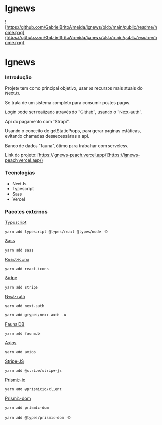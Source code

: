 # Ignews

![https://github.com/GabrielBritoAlmeida/ignews/blob/main/public/readme/home.png](https://github.com/GabrielBritoAlmeida/ignews/blob/main/public/readme/home.png)

# Ignews

### Introdução

Projeto tem como principal objetivo, usar os recursos mais atuais do NextJs.

Se trata de um sistema completo para consumir postes pagos.

Login pode ser realizado através do "Github", usando o "Next-auth".

Api do pagamento com "Strapi".

Usando o conceito de getStaticProps, para gerar paginas estáticas, evitando chamadas desnecessárias a api. 

Banco de dados "fauna", ótimo para trabalhar com serveless. 

Link do projeto: [https://ignews-peach.vercel.app/](https://ignews-peach.vercel.app/)

### Tecnologias

- NextJs
- Typescript
- Sass
- Vercel

### Pacotes externos

[Typescript](https://www.typescriptlang.org/)

```tsx
yarn add typescript @types/react @types/node -D
```

[Sass](https://sass-lang.com/)

```tsx
yarn add sass
```

[React-icons](https://react-icons.github.io/react-icons/)

```tsx
yarn add react-icons
```

[Stripe](https://stripe.com/br)

```tsx
yarn add stripe
```

[Next-auth](https://next-auth.js.org/)

```tsx
yarn add next-auth
```

```tsx
yarn add @types/next-auth -D
```

[Fauna DB](https://github.com/fauna/faunadb-js)

```tsx
yarn add faunadb
```

[Axios](https://github.com/axios/axios)

```tsx
yarn add axios
```

[Stripe-JS](https://www.npmjs.com/package/@stripe/stripe-js)

```tsx
yarn add @stripe/stripe-js
```

[Prismic-io](https://prismic.io/docs/technologies/reactjs)

```tsx
yarn add @prismicio/client
```

[Prismic-dom](https://prismic.io/docs/technologies/prismic-dom-technical-reference)

```tsx
yarn add prismic-dom

yarn add @types/prismic-dom -D
```